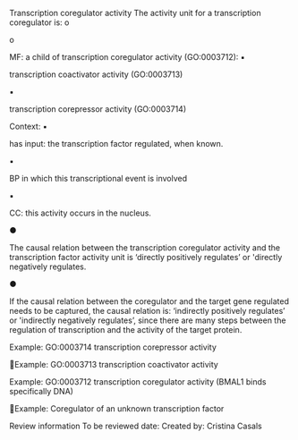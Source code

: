 Transcription coregulator activity
The activity unit for a transcription coregulator is:
o

o

MF: a child of transcription coregulator activity (GO:0003712):
▪

transcription coactivator activity (GO:0003713)

▪

transcription corepressor activity (GO:0003714)

Context:
▪

has input: the transcription factor regulated, when known.

▪

BP in which this transcriptional event is involved

▪

CC: this activity occurs in the nucleus.

●

The causal relation between the transcription coregulator activity and the transcription
factor activity unit is ‘directly positively regulates’ or 'directly negatively regulates.

●

If the causal relation between the coregulator and the target gene regulated needs to be
captured, the causal relation is: ‘indirectly positively regulates’ or 'indirectly negatively
regulates’, since there are many steps between the regulation of transcription and the
activity of the target protein.

Example: GO:0003714 transcription corepressor activity

Example: GO:0003713 transcription coactivator activity

Example: GO:0003712 transcription coregulator activity (BMAL1 binds
specifically DNA)

Example: Coregulator of an unknown transcription factor

Review information
To be reviewed date:
Created by: Cristina Casals

